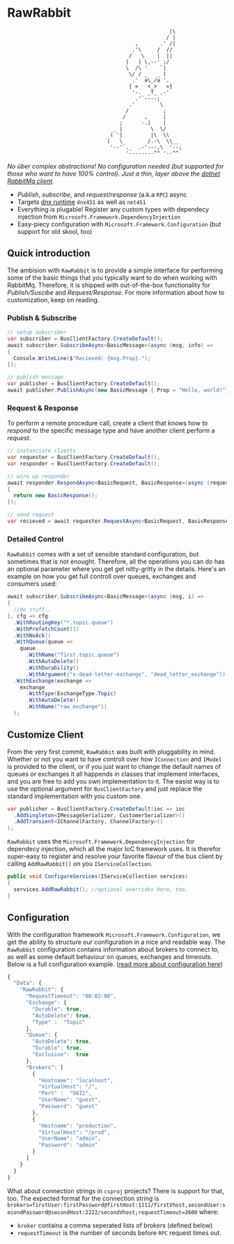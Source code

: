 # RawRabbit
                                                        |\    
                                                       / |    
                                             ,       .' /|    
                                            .'\     /  //     
                                           /   \    |  ||     
                                          |   | \,--' ;/      
                                          \  /\ '    `|       
                                           \/ / _   _ (       
                                            .'  a\_/a '.      
                                           { =   <_>   =}     
                                            '-.  _T_ .-'      
                                             .'`----;         
                                           .'        \        
                                          /           ;       
                                         /      ,     |       
                                        ;      -.|    |       
                                      _ |         \  \/       
                                     ( '|         |\  \\      
                                    (   \        /.-\  \\__   
                                     '--'`._  .-'---,\  '--;  
                                          '--------^^ '--^^   
_No über complex abstractions! No configuration needed (but supported for those who want to have 100% control). Just a thin, layer above the [dotnet RabbitMq client](https://github.com/rabbitmq/rabbitmq-dotnet-client)._

* _Publish_, _subscribe_, and _request_/_response_ (a.k.a `RPC`) async
* Targets [dnx runtime](https://github.com/aspnet/dnx) `dnx451` as well as `net451`
* Everything is plugable! Register any custom types with dependecy injection from `Microsoft.Framework.DependencyInjection`
* Easy-piecy configuration with `Microsoft.Framework.Configuration` (but support for old skool, too)

## Quick introduction
The ambision with `RawRabbit` is to provide a simple interface for performing some of the basic things that you typically want to do when working with RabbitMq. Therefore, it is shipped with out-of-the-box functionality for _Publish/Suscibe_ and _Request/Response_. For more information about how to customization, keep on reading.
### Publish & Subscribe
```csharp
// setup subscriber
var subscriber = BusClientFactory.CreateDefault();
await subscriber.SubscribeAsync<BasicMessage>(async (msg, info) =>
{
  Console.WriteLine($"Recieved: {msg.Prop}.");
});

// publish message
var publisher = BusClientFactory.CreateDefault();
await publisher.PublishAsync(new BasicMessage { Prop = "Hello, world!"});
```
### Request & Response
To perform a remote procedure call, create a client that knows how to _respond_ to the specific message type and have another client perform a _request_.

```csharp
// instanciate clients
var requester = BusClientFactory.CreateDefault();
var responder = BusClientFactory.CreateDefault();

// wire up responder
await responder.RespondAsync<BasicRequest, BasicResponse>(async (request, context) =>
{
  return new BasicResponse();
});

// send request
var recieved = await requester.RequestAsync<BasicRequest, BasicResponse>();
```
### Detailed Control
`RawRabbit` comes with a set of sensible standard configuration, but sometimes that is not enought. Therefore, all the operations you can do has an optional parameter where you get get nitty-gritty in the details. Here's an example on how you get full controll over queues, exchanges and consumers used:
```csharp
await subscriber.SubscribeAsync<BasicMessage>(async (msg, i) =>
{
  //do stuff..
}, cfg => cfg
  .WithRoutingKey("*.topic.queue")
  .WithPrefetchCount(1)
  .WithNoAck()
  .WithQueue(queue =>
    queue
      .WithName("first.topic.queue")
      .WithAutoDelete()
      .WithDurability()
      .WithArgument("x-dead-letter-exchange", "dead_letter_exchange"))
  .WithExchange(exchange =>
    exchange
      .WithType(ExchangeType.Topic)
      .WithAutoDelete()
      .WithName("raw_exchange"))
  );
```

## Customize Client
From the very first commit, `RawRabbit` was built with pluggability in mind. Whether or not you want to have controll over how `IConnection` and `IModel` is provided to the client, or if you just want to change the default names of queues or exchanges it all happends in classes that implement interfaces, and you are free to add you own implementation to it. The easist way is to use the optional argument for `BusClientFactory` and just replace the standard implementation with you custom one. 
```csharp
var publisher = BusClientFactory.CreateDefault(ioc => ioc
  .AddSingleton<IMessageSerializer, CustomerSerializer>()
  .AddTransient<IChannelFactory, ChannelFactory>()
);
```
`RawRabbit` uses the `Microsoft.Framework.DependencyInjection` for dependecy injection, which all the major IoC framework uses. It is therefor super-easy to register and resolve your favorite flavour of the bus client by calling `AddRawRabbit()` on you `IServiceCollection`.
```csharp
public void ConfigureServices(IServiceCollection services)
{
  services.AddRawRabbit(); //optional overrides here, too.
}
```

## Configuration
With the configuration framework `Microsoft.Framework.Configuration`, we get the ability to structure our configuration in a nice and readable way. The `RawRabbit` configuration contains information about brokers to connect to, as well as some default behaviour on queues, exchanges and timeouts. Below is a full configuration example. ([read more about configuration here](http://whereslou.com/2014/05/23/asp-net-vnext-moving-parts-iconfiguration/))
```js
{
  "Data": {
    "RawRabbit": {
      "RequestTimeout": "00:02:00",
      "Exchange": {
        "Durable": true,
        "AutoDelete": true,
        "Type" :  "Topic"
      },
      "Queue": {
        "AutoDelete": true,
        "Durable": true,
        "Exclusive":  true
      },
      "Brokers": [
        {
          "Hostname": "localhost",
          "VirtualHost": "/",
          "Port" :  "5672",
          "UserName": "guest",
          "Password": "guest"
        },
        {
          "Hostname": "production",
          "VirtualHost": "/prod",
          "UserName": "admin",
          "Password": "admin"
        }
      ]
    }
  }
}
```
What about connection strings in `csproj` projects? There is support for that, too. The expected format for the connection string is `brokers=firstUser:firstPassword@firstHost:1111/firstVhost,secondUser:secondPassword@secondHost:2222/secondVhost;requestTimeout=3600`
where:

* `broker` contains a comma seperated lists of brokers (defined below)
* `requestTimeout` is the number of seconds before `RPC` request times out.
